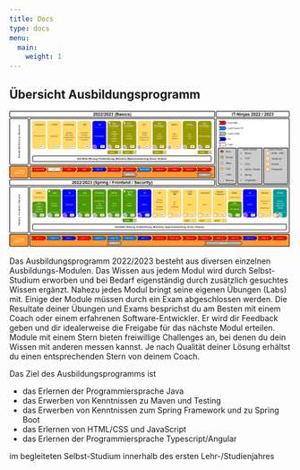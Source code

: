 ```yaml
---
title: Docs
type: docs
menu:
  main:
    weight: 1
---
```


## Übersicht Ausbildungsprogramm
[![Ausbildungsprogramm Übersicht](../docs/overview/ausbildungsprogramm_uebersicht.png)](../docs/overview/ausbildungsprogramm_uebersicht.png)

Das Ausbildungsprogramm 2022/2023 besteht aus diversen einzelnen Ausbildungs-Modulen.
Das Wissen aus jedem Modul wird durch Selbst-Studium erworben und bei Bedarf eigenständig durch zusätzlich gesuchtes Wissen ergänzt.
Nahezu jedes Modul bringt seine eigenen Übungen (Labs) mit. Einige der Module müssen durch ein Exam abgeschlossen werden.
Die Resultate deiner Übungen und Exams besprichst du am Besten mit einem Coach oder einem erfahrenen Software-Entwickler.
Er wird dir Feedback geben und dir idealerweise die Freigabe für das nächste Modul erteilen.
Module mit einem Stern bieten freiwillige Challenges an, bei denen du dein Wissen mit anderen messen kannst.
Je nach Qualität deiner Lösung erhältst du einen entsprechenden Stern von deinem Coach.

Das Ziel des Ausbildungsprogramms ist
- das Erlernen der Programmiersprache Java
- das Erwerben von Kenntnissen zu Maven und Testing
- das Erwerben von Kenntnissen zum Spring Framework und zu Spring Boot
- das Erlernen von HTML/CSS und JavaScript
- das Erlernen der Programmiersprache Typescript/Angular

im begleiteten Selbst-Studium innerhalb des ersten Lehr-/Studienjahres

